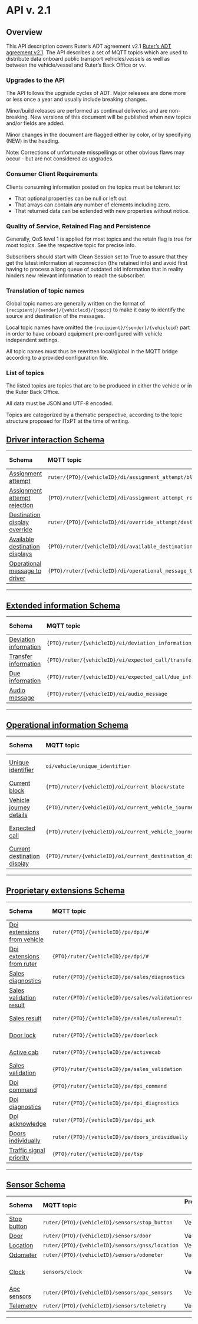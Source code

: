 # API v. 2.1

## Overview
This API description covers Ruter’s ADT agreement v2.1 [Ruter’s ADT agreement v2.1](https://ruter.atlassian.net/wiki/spaces/DS/pages/953483265 "https://ruter.atlassian.net/wiki/spaces/DS/pages/953483265"). The API describes a set of MQTT topics which are used to distribute data onboard public transport vehicles/vessels as well as between the vehicle/vessel and Ruter’s Back Office or vv.

### Upgrades to the API
The API follows the upgrade cycles of ADT. Major releases are done more or less once a year and usually include breaking changes.

Minor/build releases are performed as continual deliveries and are non-breaking. New versions of this document will be published when new topics and/or fields are added.

Minor changes in the document are flagged either by color, or by specifying (NEW) in the heading.

Note: Corrections of unfortunate misspellings or other obvious flaws may occur - but are not considered as upgrades.

### Consumer Client Requirements
Clients consuming information posted on the topics must be tolerant to:
- That optional properties can be null or left out.
- That arrays can contain any number of elements including zero.
- That returned data can be extended with new properties without notice.

### Quality of Service, Retained Flag and Persistence
Generally, QoS level 1 is applied for most topics and the retain flag is true for most topics. See the respective topic for precise info.

Subscribers should start with Clean Session set to True to assure that they get the latest information at reconnection (the retained info) and avoid first having to process a long queue of outdated old information that in reality hinders new relevant information to reach the subscriber.

### Translation of topic names
Global topic names are generally written on the format of `{recipient}/{sender}/{vehicleid}/{topic}` to make it easy to identify the source and destination of the messages.

Local topic names have omitted the `{recipient}/{sender}/{vehicleid}` part in order to have onboard equipment pre-configured with vehicle independent settings.

All topic names must thus be rewritten local/global in the MQTT bridge according to a provided configuration file.
### List of topics
The listed topics are topics that are to be produced in either the vehicle or in the Ruter Back Office.

All data must be JSON and UTF-8 encoded.

Topics are categorized by a thematic perspective, according to the topic structure proposed for ITxPT at the time of writing.
 
 ## [Driver interaction Schema](./doc/driver-interaction/README.md) 
 
Schema                                | MQTT topic                                                               | Produced by | Consumed by 
| :---------------------------------- | :----------------------------------------------------------------------- | ----------- | -------- |
[Assignment attempt](./doc/driver-interaction/assignment-attempt.md) | ```ruter/{PTO}/{vehicleID}/di/assignment_attempt/block```  | Vehicle | Ruter Bo
[Assignment attempt rejection](./doc/driver-interaction/assignment-attempt-rejection.md) | ```{PTO}/ruter/{vehicleID}/di/assignment_attempt_rejection/block```  | Ruter Bo | Vehicle Avms
[Destination display override](./doc/driver-interaction/destination-display-override.md) | ```ruter/{PTO}/{vehicleID}/di/override_attempt/destination_display```  | Vehicle | Ruter Dpi
[Available destination displays](./doc/driver-interaction/available-destination-displays.md) | ```{PTO}/ruter/{vehicleID}/di/available_destination_displays```  | Ruter Bo | Vehicle Avms
[Operational message to driver](./doc/driver-interaction/operational-message-to-driver.md) | ```{PTO}/ruter/{vehicleID}/di/operational_message_to_driver```  | Ruter Bo | Vehicle Madt

 --- 

 
 ## [Extended information Schema](./doc/extended-information/README.md) 
 
Schema                                | MQTT topic                                                               | Produced by | Consumed by 
| :---------------------------------- | :----------------------------------------------------------------------- | ----------- | -------- |
[Deviation information](./doc/extended-information/deviation-information.md) | ```{PTO}/ruter/{vehicleID}/ei/deviation_information/```  | Ruter Bo | Ruter Dpi
[Transfer information](./doc/extended-information/transfer-information.md) | ```{PTO}/ruter/{vehicleID}/ei/expected_call/transfer_information```  | Ruter Bo | Ruter Dpi
[Due information](./doc/extended-information/due-information.md) | ```{PTO}/ruter/{vehicleID}/ei/expected_call/due_information/```  | Ruter Bo | Ruter Dpi
[Audio message](./doc/extended-information/audio-message.md) | ```{PTO}/ruter/{vehicleID}/ei/audio_message```  | Ruter Bo | Ruter Dpi

 --- 

 
 ## [Operational information Schema](./doc/operational-information/README.md) 
 
Schema                                | MQTT topic                                                               | Produced by | Consumed by 
| :---------------------------------- | :----------------------------------------------------------------------- | ----------- | -------- |
[Unique identifier](./doc/operational-information/unique-identifier.md) | ```oi/vehicle/unique_identifier```  | Vehicle | Ruter Bo, Ruter Sales
[Current block](./doc/operational-information/current-block.md) | ```{PTO}/ruter/{vehicleID}/oi/current_block/state```  | Ruter Bo | Ruter Dpi
[Vehicle journey details](./doc/operational-information/vehicle-journey-details.md) | ```{PTO}/ruter/{vehicleID}/oi/current_vehicle_journey/details```  | Ruter Bo | Ruter Dpi, Ruter Sales
[Expected call](./doc/operational-information/expected-call.md) | ```{PTO}/ruter/{vehicleID}/oi/current_vehicle_journey/expected_call```  | Ruter Bo | Ruter Dpi, Ruter Sales
[Current destination display](./doc/operational-information/current-destination-display.md) | ```{PTO}/ruter/{vehicleID}/oi/current_destination_display/text```  | Ruter Bo | Ruter Dpi

 --- 

 
 ## [Proprietary extensions Schema](./doc/proprietary-extensions/README.md) 
 
Schema                                | MQTT topic                                                               | Produced by | Consumed by 
| :---------------------------------- | :----------------------------------------------------------------------- | ----------- | -------- |
[Dpi extensions from vehicle](./doc/proprietary-extensions/dpi-extensions-from-vehicle.md) | ```ruter/{PTO}/{vehicleID}/pe/dpi/#```  | Vehicle Dpi | Ruter Dpi
[Dpi extensions from ruter](./doc/proprietary-extensions/dpi-extensions-from-ruter.md) | ```{PTO}/ruter/{vehicleID}/pe/dpi/#```  | Ruter Dpi | Vehicle Dpi
[Sales diagnostics](./doc/proprietary-extensions/sales-diagnostics.md) | ```ruter/{PTO}/{vehicleID}/pe/sales/diagnostics```  | Ruter Sales | Ruter Bo
[Sales validation result](./doc/proprietary-extensions/sales-validation-result.md) | ```ruter/{PTO}/{vehicleID}/pe/sales/validationresult```  | Ruter Sales | Ruter Bo
[Sales result](./doc/proprietary-extensions/sales-result.md) | ```ruter/{PTO}/{vehicleID}/pe/sales/saleresult```  | Ruter Sales | Ruter Bo
[Door lock](./doc/proprietary-extensions/door-lock.md) | ```ruter/{PTO}/{vehicleID}/pe/doorlock```  | Vehicle | Ruter Bo, Vehicle Dpi
[Active cab](./doc/proprietary-extensions/active-cab.md) | ```ruter/{PTO}/{vehicleID}/pe/activecab```  | Vehicle | Ruter Bo, Vehicle Dpi
[Sales validation](./doc/proprietary-extensions/sales-validation.md) | ```{PTO}/ruter/{vehicleID}/pe/sales_validation```  | Ruter Sales | Ruter Bo
[Dpi command](./doc/proprietary-extensions/dpi-command.md) | ```{PTO}/ruter/{vehicleID}/pe/dpi_command```  | Ruter Dpi | Ruter Bo
[Dpi diagnostics](./doc/proprietary-extensions/dpi-diagnostics.md) | ```ruter/{PTO}/{vehicleID}/pe/dpi_diagnostics```  | Ruter Dpi | Ruter Bo
[Dpi acknowledge](./doc/proprietary-extensions/dpi-acknowledge.md) | ```ruter/{PTO}/{vehicleID}/pe/dpi_ack```  | Vehicle | Ruter Bo
[Doors individually](./doc/proprietary-extensions/doors-individually.md) | ```ruter/{PTO}/{vehicleID}/pe/doors_individually```  | Vehicle | Ruter Bo
[Traffic signal priority](./doc/proprietary-extensions/traffic-signal-priority.md) | ```{PTO}/ruter/{vehicleID}/pe/tsp```  | Ruter Bo | Vehicle Tsp

 --- 

 
 ## [Sensor Schema](./doc/sensor/README.md) 
 
Schema                                | MQTT topic                                                               | Produced by | Consumed by 
| :---------------------------------- | :----------------------------------------------------------------------- | ----------- | -------- |
[Stop button](./doc/sensor/stop-button.md) | ```ruter/{PTO}/{vehicleID}/sensors/stop_button```  | Vehicle | Ruter Bo
[Door](./doc/sensor/door.md) | ```ruter/{PTO}/{vehicleID}/sensors/door```  | Vehicle | Ruter Bo
[Location](./doc/sensor/location.md) | ```ruter/{PTO}/{vehicleID}/sensors/gnss/location```  | Vehicle | Ruter Bo
[Odometer](./doc/sensor/odometer.md) | ```ruter/{PTO}/{vehicleID}/sensors/odometer```  | Vehicle | Ruter Bo
[Clock](./doc/sensor/clock.md) | ```sensors/clock```  | Vehicle | Vehicle, Ruter Sales
[Apc sensors](./doc/sensor/apc-sensors.md) | ```ruter/{PTO}/{vehicleID}/sensors/apc_sensors```  | Vehicle | Ruter Bo
[Telemetry](./doc/sensor/telemetry.md) | ```ruter/{PTO}/{vehicleID}/sensors/telemetry```  | Vehicle | Ruter Bo

 --- 

